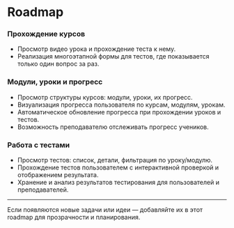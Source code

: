 # Roadmap

### Прохождение курсов

- Просмотр видео урока и прохождение теста к нему.
- Реализация многоэтапной формы для тестов, где показывается только один вопрос за раз.

### Модули, уроки и прогресс

- Просмотр структуры курсов: модули, уроки, их прогресс.
- Визуализация прогресса пользователя по курсам, модулям, урокам.
- Автоматическое обновление прогресса при прохождении уроков и тестов.
- Возможность преподавателю отслеживать прогресс учеников.

### Работа с тестами

- Просмотр тестов: список, детали, фильтрация по уроку/модулю.
- Прохождение тестов пользователем с интерактивной проверкой и отображением результата.
- Хранение и анализ результатов тестирования для пользователей и преподавателей.

---

Если появляются новые задачи или идеи — добавляйте их в этот roadmap для прозрачности и планирования.
